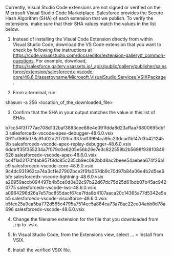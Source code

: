 Currently, Visual Studio Code extensions are not signed or verified on the
Microsoft Visual Studio Code Marketplace. Salesforce provides the Secure Hash
Algorithm (SHA) of each extension that we publish. To verify the extensions,
make sure that their SHA values match the values in the list below.

1. Instead of installing the Visual Code Extension directly from within Visual
   Studio Code, download the VS Code extension that you want to check by
   following the instructions at
   https://code.visualstudio.com/docs/editor/extension-gallery#_common-questions.
   For example, download,
   https://salesforce.gallery.vsassets.io/_apis/public/gallery/publisher/salesforce/extension/salesforcedx-vscode-core/48.6.0/assetbyname/Microsoft.VisualStudio.Services.VSIXPackage.

2. From a terminal, run:

shasum -a 256 <location_of_the_downloaded_file>

3. Confirm that the SHA in your output matches the value in this list of SHAs.

b7cc54f3f777ae708d132baf3883cee88e4e391fdda8d23affaa76800695dbf3  salesforcedx-vscode-apex-debugger-48.6.0.vsix
0611c0665078c91d02d2ff703cc337ad13994ca95c23dcad1bf47d3b4212459b  salesforcedx-vscode-apex-replay-debugger-48.6.0.vsix
6ddbff35f355234a7f079c0e6205e56b26e7e3c822559b2b5698f93810849626  salesforcedx-vscode-apex-48.6.0.vsix
bc4f1a02170f4ab957f8dc85c235cb9ec082bbd8ac2beee54aebea674f26a1c9  salesforcedx-vscode-core-48.6.0.vsix
9c4dc931962ca74a3cf1e27902bce2f9fa057db9c70d97b84a06e4b2d5ee6bfe  salesforcedx-vscode-lightning-48.6.0.vsix
a26959accb094497b4b5ce0d0e32c97b22d67dc75d25d61bdb07b45ac9420775  salesforcedx-vscode-lwc-48.6.0.vsix
a0964296d26a7e57bc855dacf67ce7fda8b4107aaca20c14365a77d5342e5ab5  salesforcedx-vscode-visualforce-48.6.0.vsix
b5fce25a9ea5ba772d565c4795a7514ec5a884ca73a78ac22ee04abb8d78a696  salesforcedx-vscode-48.6.0.vsix


4. Change the filename extension for the file that you downloaded from .zip to
.vsix.

5. In Visual Studio Code, from the Extensions view, select ... > Install from
VSIX.

6. Install the verified VSIX file.
